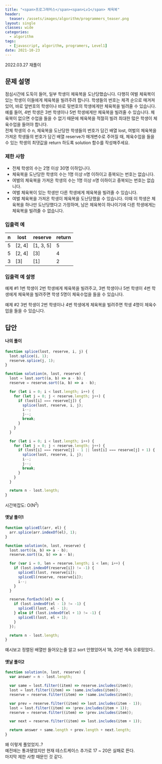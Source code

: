 ```yaml
---
title: "<span>프로그래머스</span><span>Lv1</span> 체육복"
header:
  teaser: /assets/images/algorithm/programmers_teaser.png
layout: single
classes: wide
categories:
  - algorithm
tags:
  - [javascript, algorithm, programers, Level1]
date: 2021-10-23
---
```


2022.03.27 재풀이

## 문제 설명

점심시간에 도둑이 들어, 일부 학생이 체육복을 도난당했습니다. 다행히 여벌 체육복이 있는 학생이 이들에게 체육복을 빌려주려 합니다. 학생들의 번호는 체격 순으로 매겨져 있어, 바로 앞번호의 학생이나 바로 뒷번호의 학생에게만 체육복을 빌려줄 수 있습니다. 예를 들어, 4번 학생은 3번 학생이나 5번 학생에게만 체육복을 빌려줄 수 있습니다. 체육복이 없으면 수업을 들을 수 없기 때문에 체육복을 적절히 빌려 최대한 많은 학생이 체육수업을 들어야 합니다.  
전체 학생의 수 n, 체육복을 도난당한 학생들의 번호가 담긴 배열 lost, 여벌의 체육복을 가져온 학생들의 번호가 담긴 배열 reserve가 매개변수로 주어질 때, 체육수업을 들을 수 있는 학생의 최댓값을 return 하도록 solution 함수를 작성해주세요.

### 제한 사항

- 전체 학생의 수는 2명 이상 30명 이하입니다.
- 체육복을 도난당한 학생의 수는 1명 이상 n명 이하이고 중복되는 번호는 없습니다.
- 여벌의 체육복을 가져온 학생의 수는 1명 이상 n명 이하이고 중복되는 번호는 없습니다.
- 여벌 체육복이 있는 학생만 다른 학생에게 체육복을 빌려줄 수 있습니다.
- 여벌 체육복을 가져온 학생이 체육복을 도난당했을 수 있습니다. 이때 이 학생은 체육복을 하나만 도난당했다고 가정하며, 남은 체육복이 하나이기에 다른 학생에게는 체육복을 빌려줄 수 없습니다.

### 입출력 예

| n   | lost   | reserve   | return |
| --- | ------ | --------- | ------ |
| 5   | [2, 4] | [1, 3, 5] | 5      |
| 5   | [2, 4] | [3]       | 4      |
| 3   | [3]    | [1]       | 2      |

### 입출력 예 설명

예제 #1
1번 학생이 2번 학생에게 체육복을 빌려주고, 3번 학생이나 5번 학생이 4번 학생에게 체육복을 빌려주면 학생 5명이 체육수업을 들을 수 있습니다.

예제 #2
3번 학생이 2번 학생이나 4번 학생에게 체육복을 빌려주면 학생 4명이 체육수업을 들을 수 있습니다.

## 답안

#### 나의 풀이

```javascript
function splice(lost, reserve, i, j) {
  lost.splice(i, 1);
  reserve.splice(j, 1);
}

function solution(n, lost, reserve) {
  lost = lost.sort((a, b) => a - b);
  reserve = reserve.sort((a, b) => a - b);

  for (let i = 0; i < lost.length; i++) {
    for (let j = 0; j < reserve.length; j++) {
      if (lost[i] === reserve[j]) {
        splice(lost, reserve, i, j);
        i--;
        j--;
        break;
      }
    }
  }

  for (let i = 0; i < lost.length; i++) {
    for (let j = 0; j < reserve.length; j++) {
      if (lost[i] === reserve[j] - 1 || lost[i] === reserve[j] + 1) {
        splice(lost, reserve, i, j);
        i--;
        j--;
        break;
      }
    }
  }

  return n - lost.length;
}
```

시간복잡도: O(N<sup>2</sup>)

#### 옛날 풀이1

```javascript
function spliceEl(arr, el) {
  arr.splice(arr.indexOf(el), 1);
}

function solution(n, lost, reserve) {
  lost.sort((a, b) => a - b);
  reserve.sort((a, b) => a - b);

  for (var i = 0, len = reserve.length; i < len; i++) {
    if (lost.indexOf(reserve[i]) != -1) {
      spliceEl(lost, reserve[i]);
      spliceEl(reserve, reserve[i]);
      i--;
    }
  }

  reserve.forEach((el) => {
    if (lost.indexOf(el - 1) != -1) {
      spliceEl(lost, el - 1);
    } else if (lost.indexOf(el + 1) != -1) {
      spliceEl(lost, el + 1);
    }
  });

  return n - lost.length;
}
```

예시보고 정렬된 배열만 들어오는줄 알고 sort 안했었어서 18, 20번 계속 오류떴었다..

#### 옛날 풀이2

```javascript
function solution(n, lost, reserve) {
  var answer = n - lost.length;

  var same = lost.filter((item) => reserve.includes(item));
  lost = lost.filter((item) => !same.includes(item));
  reserve = reserve.filter((item) => !same.includes(item));

  var prev = reserve.filter((item) => lost.includes(item - 1));
  lost = lost.filter((item) => !prev.includes(item + 1));
  reserve = reserve.filter((item) => !prev.includes(item));

  var next = reserve.filter((item) => lost.includes(item + 1));

  return answer + same.length + prev.length + next.length;
}
```

왜 이렇게 풀었었지..?  
예전에는 통과됐었지만 현재 테스트케이스 추가로 17 ~ 20은 실패로 뜬다.  
마지막 제한 사항 때문인 것 같다.
